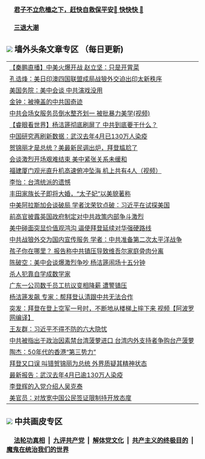 
 ### &nbsp;&nbsp;&nbsp;&nbsp; [君子不立危樯之下，赶快自救保平安🍎 快快快 📩](https://github.com/pwgy/td/blob/master/README.md)

 ### &nbsp;&nbsp;&nbsp;&nbsp; [三退大潮](https://www.xkide.work/?key=pmaqilqynqnqirmb&pin=18462919&ag=ogQuit&from=pw2) 

## <img src="https://img.icons8.com/cute-clipart/2x/circled-right.png"> 墙外头条文章专区 （每日更新)

<Table>
<tr><td colspan="2" align="left"><a href="https://npsazkmt.xhuyd.press/?name=c1354908&key=encdeuyadochlaxz&from=pw2">【秦鹏直播】中美火爆开战 赵立坚：只是开胃菜</a></td></tr>
<tr><td colspan="2" align="left"><a href="https://npsazkmt.xhuyd.press/?name=c1354920&key=encdeuyadochlaxz&from=pw2">孔诰烽：美日印澳四国联盟成局战狼外交迫出印太新秩序</a></td></tr>
<tr><td colspan="2" align="left"><a href="https://npsazkmt.xhuyd.press/?name=c1354858&key=encdeuyadochlaxz&from=pw2">美国务院：美中会谈 中共演戏没用</a></td></tr>
<tr><td colspan="2" align="left"><a href="https://npsazkmt.xhuyd.press/?name=c1354917&key=encdeuyadochlaxz&from=pw2">金钟：被掩盖的中共国奇迹</a></td></tr>
<tr><td colspan="2" align="left"><a href="https://npsazkmt.xhuyd.press/?name=c1354940&key=encdeuyadochlaxz&from=pw2">中共会场女服务员倒水整齐划一 被批暴力美学(视频)</a></td></tr>
<tr><td colspan="2" align="left"><a href="https://npsazkmt.xhuyd.press/?name=c1354859&key=encdeuyadochlaxz&from=pw2">【睿眼看世界】杨洁篪彻底刷屏了 中共到底要干什么？</a></td></tr>
<tr><td colspan="2" align="left"><a href="https://npsazkmt.xhuyd.press/?name=c1354854&key=encdeuyadochlaxz&from=pw2">中国研究再刷新数据：武汉去年4月已130万人染疫</a></td></tr>
<tr><td colspan="2" align="left"><a href="https://npsazkmt.xhuyd.press/?name=c1354915&key=encdeuyadochlaxz&from=pw2">贺锦丽才是总统？美最新民调出炉，拜登尴尬了</a></td></tr>
<tr><td colspan="2" align="left"><a href="https://npsazkmt.xhuyd.press/?name=c1354828&key=encdeuyadochlaxz&from=pw2">会谈激烈开场艰难结束 美中紧张关系未缓和</a></td></tr>
<tr><td colspan="2" align="left"><a href="https://npsazkmt.xhuyd.press/?name=c1354853&key=encdeuyadochlaxz&from=pw2">福建厦门观光直升机高速俯冲坠海 机上共有4人（视频）</a></td></tr>
<tr><td colspan="2" align="left"><a href="https://npsazkmt.xhuyd.press/?name=c1354919&key=encdeuyadochlaxz&from=pw2">李怡：台湾统派的遗憾</a></td></tr>
<tr><td colspan="2" align="left"><a href="https://npsazkmt.xhuyd.press/?name=c1354881&key=encdeuyadochlaxz&from=pw2">丰田家族长子即将大婚，“太子妃”以美貌著称</a></td></tr>
<tr><td colspan="2" align="left"><a href="https://npsazkmt.xhuyd.press/?name=c1354773&key=encdeuyadochlaxz&from=pw2">中美阿拉斯加会谈破局 学者沈荣钦点破：习近平在试探美国</a></td></tr>
<tr><td colspan="2" align="left"><a href="https://npsazkmt.xhuyd.press/?name=c1354882&key=encdeuyadochlaxz&from=pw2">前高官披露英国政府制定对中共政策内部争斗激烈</a></td></tr>
<tr><td colspan="2" align="left"><a href="https://npsazkmt.xhuyd.press/?name=c1354708&key=encdeuyadochlaxz&from=pw2">美中碰面突显价值观鸿沟 逼使拜登延续对华强硬路线</a></td></tr>
<tr><td colspan="2" align="left"><a href="https://npsazkmt.xhuyd.press/?name=c1354707&key=encdeuyadochlaxz&from=pw2">中共战狼外交为国内宣传服务 学者：中共准备第二次太平洋战争</a></td></tr>
<tr><td colspan="2" align="left"><a href="https://npsazkmt.xhuyd.press/?name=c1354878&key=encdeuyadochlaxz&from=pw2">孩子你在哪里？ 报告称中共镇压导致维吾尔家庭骨肉分离</a></td></tr>
<tr><td colspan="2" align="left"><a href="https://npsazkmt.xhuyd.press/?name=c1354860&key=encdeuyadochlaxz&from=pw2">陈破空：美中会谈爆激烈争吵 杨洁篪闹场十五分钟</a></td></tr>
<tr><td colspan="2" align="left"><a href="https://npsazkmt.xhuyd.press/?name=c1354914&key=encdeuyadochlaxz&from=pw2">杀人犯靠自学成数学家</a></td></tr>
<tr><td colspan="2" align="left"><a href="https://npsazkmt.xhuyd.press/?name=c1354911&key=encdeuyadochlaxz&from=pw2">广东一公司数千员工抗议变相降薪 遭警镇压</a></td></tr>
<tr><td colspan="2" align="left"><a href="https://npsazkmt.xhuyd.press/?name=c1354857&key=encdeuyadochlaxz&from=pw2">杨洁篪发飙 专家：帮拜登认清跟中共无法合作</a></td></tr>
<tr><td colspan="2" align="left"><a href="https://npsazkmt.xhuyd.press/?name=c1354831&key=encdeuyadochlaxz&from=pw2">突发：拜登在登上空军一号时，不断地从楼梯上摔下来 视频【阿波罗网编译】</a></td></tr>
<tr><td colspan="2" align="left"><a href="https://npsazkmt.xhuyd.press/?name=c1354805&key=encdeuyadochlaxz&from=pw2">王友群：习近平不得不防的六大隐忧</a></td></tr>
<tr><td colspan="2" align="left"><a href="https://npsazkmt.xhuyd.press/?name=c1354879&key=encdeuyadochlaxz&from=pw2">中共被指出于政治因素禁台湾菠萝进口 台湾内外支持者争购台产菠萝</a></td></tr>
<tr><td colspan="2" align="left"><a href="https://npsazkmt.xhuyd.press/?name=c1354918&key=encdeuyadochlaxz&from=pw2">陶杰：50年代的香港“第三势力”</a></td></tr>
<tr><td colspan="2" align="left"><a href="https://npsazkmt.xhuyd.press/?name=c1354880&key=encdeuyadochlaxz&from=pw2">拜登又口误 叫错贺锦丽为总统 外界质疑其精神状态</a></td></tr>
<tr><td colspan="2" align="left"><a href="https://npsazkmt.xhuyd.press/?name=c1354803&key=encdeuyadochlaxz&from=pw2">最新报告：武汉去年4月已逾130万人染疫</a></td></tr>
<tr><td colspan="2" align="left"><a href="https://npsazkmt.xhuyd.press/?name=c1354916&key=encdeuyadochlaxz&from=pw2">李登辉的入党介绍人吴克泰</a></td></tr>
<tr><td colspan="2" align="left"><a href="https://npsazkmt.xhuyd.press/?name=c1354912&key=encdeuyadochlaxz&from=pw2">美官员：对放宽中国公民签证限制持开放态度</a></td></tr>

 </Table>
 
 ## <img src="https://img.icons8.com/cute-clipart/2x/circled-right.png"> 中共画皮专区
 ### &nbsp;&nbsp;&nbsp;&nbsp; [法轮功真相](https://github.com/begood0513/basic/blob/master/README.md) &nbsp;|&nbsp; [九评共产党](https://github.com/begood0513/9ping.md/blob/master/README.md) &nbsp;|&nbsp; [解体党文化](https://github.com/begood0513/jtdwh.md/blob/master/README.md)   &nbsp;|&nbsp; [共产主义的终极目的](https://github.com/begood0513/gczydzjmd.md/blob/master/README.md) &nbsp;|&nbsp; [魔鬼在统治我们的世界](https://github.com/begood0513/gczydzjmd.md/blob/master/README.md) 
